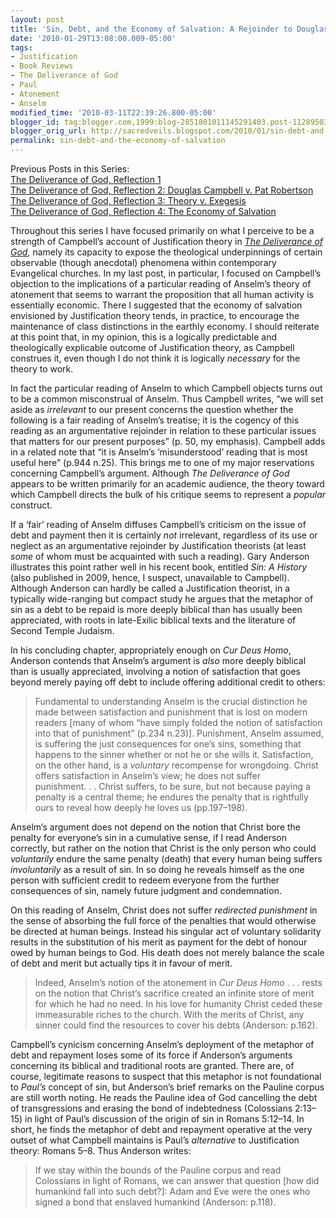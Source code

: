```yaml
---
layout: post
title: 'Sin, Debt, and the Economy of Salvation: A Rejoinder to Douglas Campbell'
date: '2010-01-29T13:08:00.009-05:00'
tags:
- Justification
- Book Reviews
- The Deliverance of God
- Paul
- Atonement
- Anselm
modified_time: '2010-03-11T22:39:26.800-05:00'
blogger_id: tag:blogger.com,1999:blog-2851801011145291403.post-1128950325131945266
blogger_orig_url: http://sacredveils.blogspot.com/2010/01/sin-debt-and-economy-of-salvation.html
permalink: sin-debt-and-the-economy-of-salvation
---
```


Previous Posts in this Series:  
[The Deliverance of God, Reflection 1](/the-deliverance-of-god-reflection-1)  
[The Deliverance of God, Reflection 2: Douglas Campbell v. Pat Robertson](/the-deliverance-of-god-reflection-2)  
[The Deliverance of God, Reflection 3: Theory v. Exegesis](/the-deliverance-of-god-reflection-3)  
[The Deliverance of God, Reflection 4: The Economy of Salvation](/the-deliverance-of-god-reflection-4)

Throughout this series I have focused primarily on what I perceive to be a strength of Campbell’s account of Justification theory in *[The Deliverance of God](http://www.amazon.com/Deliverance-God-Apocalyptic-Rereading-Justification/dp/0802831265?ie=UTF8&tag=sacrveil-20&link_code=btl&camp=213689&creative=392969),* namely its capacity to expose the theological underpinnings of certain observable (though anecdotal) phenomena within contemporary Evangelical churches. In my last post, in particular, I focused on Campbell’s objection to the implications of a particular reading of Anselm’s theory of atonement that seems to warrant the proposition that all human activity is essentially economic. There I suggested that the economy of salvation envisioned by Justification theory tends, in practice, to encourage the maintenance of class distinctions in the earthly economy. I should reiterate at this point that, in my opinion, this is a logically predictable and theologically explicable outcome of Justification theory, as Campbell construes it, even though I do not think it is logically *necessary* for the theory to work.

In fact the particular reading of Anselm to which Campbell objects turns out to be a common misconstrual of Anselm. Thus Campbell writes, “we will set aside as *irrelevant* to our present concerns the question whether the following is a fair reading of Anselm’s treatise; it is the cogency of this reading as an argumentative rejoinder in relation to these particular issues that matters for our present purposes” (p. 50, my emphasis). Campbell adds in a related note that “it is Anselm’s ‘misunderstood’ reading that is most useful here” (p.944 n.25). This brings me to one of my major reservations concerning Campbell’s argument. Although *The Deliverance of God* appears to be written primarily for an academic audience, the theory toward which Campbell directs the bulk of his critique seems to represent a *popular* construct.

If a ‘fair’ reading of Anselm diffuses Campbell’s criticism on the issue of debt and payment then it is certainly *not* irrelevant, regardless of its use or neglect as an argumentative rejoinder by Justification theorists (at least *some* of whom must be acquainted with such a reading). Gary Anderson illustrates this point rather well in his recent book, entitled *Sin: A History* (also published in 2009, hence, I suspect, unavailable to Campbell). Although Anderson can hardly be called a Justification theorist, in a typically wide-ranging but compact study he argues that the metaphor of sin as a debt to be repaid is more deeply biblical than has usually been appreciated, with roots in late-Exilic biblical texts and the literature of Second Temple Judaism.

In his concluding chapter, appropriately enough on *Cur Deus Homo*, Anderson contends that Anselm’s argument is *also* more deeply biblical than is usually appreciated, involving a notion of satisfaction that goes beyond merely paying off debt to include offering additional credit to others:

>Fundamental to understanding Anselm is the crucial distinction he made between satisfaction and punishment that is lost on modern readers [many of whom “have simply folded the notion of satisfaction into that of punishment” (p.234 n.23)]. Punishment, Anselm assumed, is suffering the just consequences for one’s sins, something that happens to the sinner whether or not he or she wills it. Satisfaction, on the other hand, is a *voluntary* recompense for wrongdoing. Christ offers satisfaction in Anselm’s view; he does not suffer punishment.&nbsp;.&nbsp;.&nbsp;Christ suffers, to be sure, but not because paying a penalty is a central theme; he endures the penalty that is rightfully ours to reveal how deeply he loves us (pp.197–198).

Anselm’s argument does not depend on the notion that Christ bore the penalty for everyone’s sin in a cumulative sense, if I read Anderson correctly, but rather on the notion that Christ is the only person who could *voluntarily* endure the same penalty (death) that every human being suffers *involuntarily* as a result of sin. In so doing he reveals himself as the one person with sufficient credit to redeem everyone from the further consequences of sin, namely future judgment and condemnation.

On this reading of Anselm, Christ does not suffer *redirected punishment* in the sense of absorbing the full force of the penalties that would otherwise be directed at human beings. Instead his singular act of voluntary solidarity results in the substitution of his merit as payment for the debt of honour owed by human beings to God. His death does not merely balance the scale of debt and merit but actually tips it in favour of merit.

>Indeed, Anselm’s notion of the atonement in *Cur Deus Homo* .&nbsp;.&nbsp;. rests on the notion that Christ’s sacrifice created an infinite store of merit for which he had no need. In his love for humanity Christ ceded these immeasurable riches to the church. With the merits of Christ, any sinner could find the resources to cover his debts (Anderson: p.162).

Campbell’s cynicism concerning Anselm’s deployment of the metaphor of debt and repayment loses some of its force if Anderson’s arguments concerning its biblical and traditional roots are granted. There are, of course, legitimate reasons to suspect that this metaphor is not foundational to *Paul’s* concept of sin, but Anderson’s brief remarks on the Pauline corpus are still worth noting. He reads the Pauline idea of God cancelling the debt of transgressions and erasing the bond of indebtedness (Colossians 2:13–15) in light of Paul’s discussion of the origin of sin in Romans 5:12–14. In short, he finds the metaphor of debt and repayment operative at the very outset of what Campbell maintains is Paul’s *alternative* to Justification theory: Romans 5–8. Thus Anderson writes:

>If we stay within the bounds of the Pauline corpus and read Colossians in light of Romans, we can answer that question [how did humankind fall into such debt?]: Adam and Eve were the ones who signed a bond that enslaved humankind (Anderson: p.118).